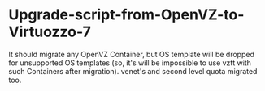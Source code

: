 # Upgrade-script-from-OpenVZ-to-Virtuozzo-7
It should migrate any OpenVZ Container, but OS template will be dropped for unsupported OS templates (so, it's will be impossible to use vztt with such Containers after migration). venet's and second level quota migrated too.
